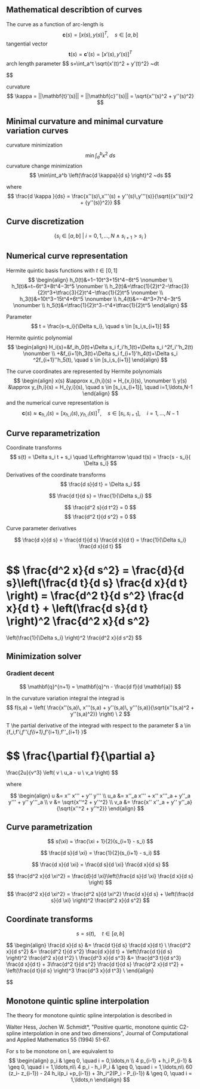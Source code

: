 ## Mathematical describtion of curves

The curve as a function of arc-length is 
$$
\mathbf{c}(s) = [x(s),y(s)]^T, \quad s \in [a,b]
$$
tangential vector
$$
\mathbf{t}(s) = \mathbf{c}'(s) = [x'(s),y'(s)]^T
$$
arch length parameter
$$
s=\int_a^t \sqrt{x'(t)^2 + y'(t)^2} ~dt

$$

curvature
$$
\kappa = ||\mathbf{t}'(s)|| = ||\mathbf{c}''(s)|| = \sqrt{x''(s)^2 + y''(s)^2}  
$$

## Minimal curvature and minimal curvature variation curves

curvature minimization
$$
\min\int_a^b \kappa^2 ~ds
$$
curvature change minimization
$$
\min\int_a^b \left(\frac{d \kappa}{d s} \right)^2 ~ds
$$

where
$$
\frac{d \kappa }{ds} = \frac{x''(s)\,x'''(s) + y''(s)\,y'''(s)}{\sqrt{{x''(s)}^2 + {y''(s)}^2}}
$$


## Curve discretization

$$
 \{s_i \in [a,b] ~|~ i=0,1,\ldots,N ~ \land ~  s_{i+1}> s_i ~ \}
$$

## Numerical curve representation


Hermite quintic basis functions with $t \in [0,1]$
$$
\begin{align}
h_0​(t)&=1−10t^3+15t^4−6t^5     \nonumber \\
h_1(t)&=t−6t^3+8t^4−3t^5       \nonumber \\
h_2(t)&=\tfrac{1}{2}t^2−\tfrac{3}{2}t^3+\tfrac{3}{2}t^4−\tfrac{1}{2}t^5 \nonumber \\
h_3(t)&=10t^3−15t^4+6t^5       \nonumber \\
h_4(t)&=−4t^3+7t^4−3t^5        \nonumber \\
h_5(t)&=\tfrac{1}{2}t^3−t^4+\tfrac{1}{2}t^5
\end{align} 
$$

Parameter
$$
t = \frac{s-s_i}{\Delta s_i}, \quad s \in [s_i,s_{i+1}]
$$

Hermite quintic polynomial
$$
\begin{align}
H_i(s)=&f_ih_0​(t)+\Delta s_i f_i'h_1​(t)+\Delta s_i ^2f_i''h_2​(t) \nonumber \\
+&f_{i+1}h_3​(t)+\Delta s_i f_{i+1}'h_4​(t)+\Delta s_i ^2f_{i+1}''h_5​(t), \quad s \in [s_i,s_{i+1}]
\end{align}
$$

The curve coordinates are represented by Hermite polynomials
$$
\begin{align}
x(s) &\approx x_{h,i}(s) = H_{x,i}(s), \nonumber  \\
y(s) &\approx y_{h,i}(s) = H_{y,i}(s), \quad s \in [s_i,s_{i+1}], \quad i=1,\ldots,N-1
\end{align}
$$
and the numerical curve representation is
$$
\mathbf{c}(s) \approx \mathbf{c}_{h,i}(s) = [x_{h,i}(s),y_{h,i}(s)]^T, \quad s \in [s_i,s_{i+1}], \quad i=1,\ldots,N -1
$$

## Curve reparametrization

Coordinate transforms
$$
s(t) = \Delta s_i t + s_i 
\quad \Leftrightarrow \quad
t(s) = \frac{s - s_i}{ \Delta s_i} 
$$

Derivatives of the coordinate transforms
$$
\frac{d s}{d t} = \Delta s_i
$$

$$
\frac{d t}{d s} = \frac{1}{\Delta s_i}
$$

$$
\frac{d^2 s}{d t^2} = 0
$$
$$
\frac{d^2 t}{d s^2} = 0
$$

Curve parameter derivatives

$$
\frac{d x}{d s} = \frac{d t}{d s} \frac{d x}{d t} = \frac{1}{\Delta s_i} \frac{d x}{d t}
$$

$$
\frac{d^2 x}{d s^2} = \frac{d}{d s}\left(\frac{d t}{d s} \frac{d x}{d t}  \right) = \frac{d^2 t}{d s^2} \frac{d x}{d t} + 
\left(\frac{d s}{d t} \right)^2 \frac{d^2 x}{d s^2}
=
\left(\frac{1}{\Delta s_i} \right)^2 \frac{d^2 x}{d s^2}
$$


## Minimization solver 
###  Gradient decent
$$
\mathbf{q}^{n+1} = \mathbf{q}^n - \frac{d f}{d \mathbf{a}}
$$

In the curvature variation integral the integrad is
$$
f(s,a) = 
\left( 
\frac{x''(s,a)\, x'''(s,a) + y''(s,a)\, y'''(s,a)}{\sqrt{x''(s,a)^2 + y''(s,a)^2}} 
\right) \ 2
$$

T \he partial derivative of the integrad with respect to the parameter $ a \in \{f_i,f'_i,f''_i,f_{i+1},f'_{i+1},f''_{i+1} \}$

  $$
\frac{\partial f}{\partial a} 
=   
\frac{2u}{v^3} \left( v \ u_a - u \ v_a \right)
$$

where 

$$
\begin{align}
u   &= x'' x''' + y'' y''' \\
u_a &= x''_a x''' + x'' x'''_a + y''_a y''' + y'' y'''_a \\
v   &= \sqrt{x''^2 + y''^2} \\
v_a &= \frac{x'' x''_a + y'' y''_a}{\sqrt{x''^2 + y''^2}}
\end{align}
$$
## Curve parametrization
$$
s(\xi) = \frac{\xi + 1}{2}(s_{i+1} - s_i)
$$

$$
\frac{d s}{d \xi} = \frac{1}{2}(s_{i+1} - s_i)
$$

$$
\frac{d x}{d \xi} = \frac{d s}{d \xi} \frac{d x}{d s}
$$

$$
\frac{d^2 x}{d \xi^2} = \frac{d}{d \xi}\left(\frac{d s}{d \xi} \frac{d x}{d s}  \right)
$$

$$
\frac{d^2 x}{d \xi^2} = 
\frac{d^2  s}{d \xi^2} \frac{d x}{d s}
+
\left(\frac{d s}{d \xi} \right)^2 \frac{d^2 x}{d s^2}
$$

## Coordinate transforms

$$
s = s(t), \quad t \in [a,b]
$$

$$
\begin{align}
\frac{d x}{d s}     &= \frac{d t}{d s} \frac{d x}{d t} \\
\frac{d^2 x}{d s^2} &= \frac{d^2 t}{d s^2} \frac{d x}{d t} + \left(\frac{d t}{d s} \right)^2 \frac{d^2 x}{d t^2} \\
\frac{d^3 x}{d s^3} &= \frac{d^3  t}{d s^3} \frac{d x}{d t} + 3\frac{d^2  t}{d s^2} \frac{d  t}{d s} \frac{d^2 x}{d t^2} + \left(\frac{d t}{d s} \right)^3 \frac{d^3 x}{d t^3} \\
\end{align}


$$

## Monotone quintic spline interpolation

The theory for monotone quintic spline interpolation is described in 

Walter Hess, Jochen W. Schmidt*, "Positive quartic, monotone quintic C2-spline interpolation in one and two dimensions", Journal of Computational and Applied Mathematics 55 (1994) 51-67.

For s to be monotone on I, are equivalent to
$$
\begin{align}
p_i                                          & \geq 0, \quad i = 0,\ldots,n \\ 
4 p_{i-1} + h_i P_{i-1}                      & \geq 0, \quad i = 1,\ldots,n\\ 
4 p_i - h_i P_i                                   & \geq 0, \quad i = 1,\ldots,n\\
60 (z_i- z_{i-1}) - 24 h_i(p_i +p_{i-1}) + 3h_i^2(P_i - P_{i-1}) & \geq 0, \quad i = 1,\ldots,n
\end{align}
$$
